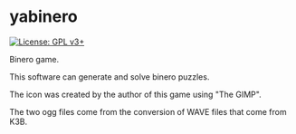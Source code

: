 # yabinero

[![License: GPL v3+](https://img.shields.io/badge/License-GPLv3+-blue.svg)](https://www.gnu.org/licenses/gpl-3.0)

Binero game.

This software can generate and solve binero puzzles.

The icon was created by the author of this game using "The GIMP".

The two ogg files come from the conversion of WAVE files that come from K3B.
